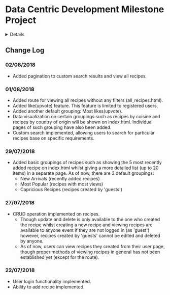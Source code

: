 # Data Centric Development Milestone Project
<details><summary>Details</summary>
- The aim of this project is to build a data-driven web application that allows users to store and access cooking recipes.
- Users will be able to add, edit and delete recipes.
- Recipes stored will be grouped and summarised base on their attributes such as cuisines, country of origin, allergens, ingredients, etc. Such groups will be clickable to reveal recipes that fall into their respective categories. The summary will be presented graphically categories will be clickable for a filtered view base on that category.
- On top of basic grouping, users will also be able to search for recipes.
- The application will provide user registration and authentication for better security. (i.e. users can only edit or delete recipes they created)

</details>

## Change Log

### 02/08/2018
- Added pagination to custom search results and view all recipes.

### 01/08/2018
- Added route for viewing all recipes without any filters (all_recipes.html).
- Added like(upvote) feature. This feature is limited to registered users.
- Added another default grouping: Most likes(upvote).
- Data visualization on certain groupings such as recipes by cuisine and recipes by country of origin will be shown on index.html. Individual pages of such grouping have also been added.
- Custom search implemented, allowing users to search for particular recipes base on specific requirements.

### 29/07/2018
- Added basic groupings of recipes such as showing the 5 most recently added recipe on index.html whilst giving a more detailed list (up to 20 items) in a separate page. As of now, there are 3 default groupings:
	- New Arrivals (recently added recipes)
	- Most Popular (recipes with most views)
	- Capricious Recipes (recipes created by 'guests')

### 27/07/2018
- CRUD operation implemented on recipes.
	- Though update and delete is only available to the one who created the recipe whilst creating a new recipe and viewing recipes are available to anyone event if they are not logged in (as 'guest') however, recipes created by 'guests' cannot be edited and deleted by anyone.
	- As of now, users can view recipes they created from their user page, though proper methods of viewing recipes in general has not been established yet (except for the route).

### 22/07/2018
- User login functionality implemented.
- Ability to add recipe implemented.
